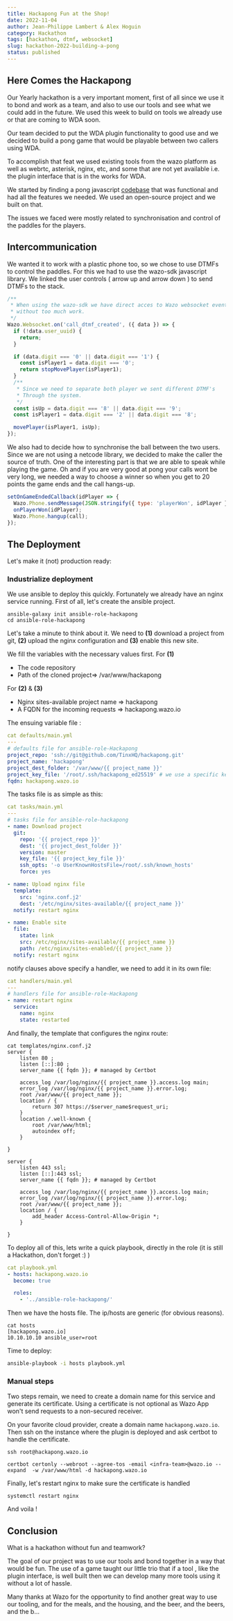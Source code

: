 ```yaml
---
title: Hackapong Fun at the Shop!
date: 2022-11-04
author: Jean-Philippe Lambert & Alex Hoguin
category: Hackathon
tags: [hackathon, dtmf, websocket]
slug: hackathon-2022-building-a-pong
status: published
---
```


## Here Comes the Hackapong

Our Yearly hackathon is a very important moment, first of all since we use it to bond and work as a team, and also to use our tools and see what we could add in the future. We used this week to build on tools we already use or that are coming to WDA soon.

Our team decided to put the WDA plugin functionality to good use and we decided to build a pong game that would be playable between two callers using WDA.

<!-- truncate -->

To accomplish that feat we used existing tools from the wazo platform as well as webrtc, asterisk, nginx, etc, and some that are not yet available i.e. the plugin interface that is in the works for WDA.


We started by finding a pong javascript [codebase](https://gist.github.com/straker/81b59eecf70da93af396f963596dfdc5) that was functional and had all the features we needed. We used an open-source project and we built on that.

The issues we faced were mostly related to synchronisation and control of the paddles for the players.

## Intercommunication

We wanted it to work with a plastic phone too, so we chose to use DTMFs to control the paddles.
For this we had to use the wazo-sdk javascript library. We linked the user controls ( arrow up and arrow down ) to send DTMFs to the stack.

```javascript
/**
 * When using the wazo-sdk we have direct acces to Wazo websocket events
 * without too much work.
 */
Wazo.Websocket.on('call_dtmf_created', ({ data }) => {
  if (!data.user_uuid) {
    return;
  }

  if (data.digit === '0' || data.digit === '1') {
    const isPlayer1 = data.digit === '0';
    return stopMovePlayer(isPlayer1);
  }
  /**
   * Since we need to separate both player we sent different DTMF's
   * Through the system.
   */
  const isUp = data.digit === '8' || data.digit === '9';
  const isPlayer1 = data.digit === '2' || data.digit === '8';

  movePlayer(isPlayer1, isUp);
});
```

We also had to decide how to synchronise the ball between the two users. Since we are not using a netcode library, we decided to make the caller the source of truth. One of the interesting part is that we are able to speak while playing the game. Oh and if you are very good at pong your calls wont be very long, we needed a way to choose a winner so when you get to 20 points the game ends and the call hangs-up.

```javascript
setOnGameEndedCallback(idPlayer => {
  Wazo.Phone.sendMessage(JSON.stringify({ type: 'playerWon', idPlayer }), call.sipSession);
  onPlayerWon(idPlayer);
  Wazo.Phone.hangup(call);
});
```

## The Deployment

Let's make it (not) production ready:

### Industrialize deployment

We use ansible to deploy this quickly. Fortunately we already have an nginx service running.
First of all, let's create the ansible project.

```
ansible-galaxy init ansible-role-hackapong
cd ansible-role-hackapong
```

Let's take a minute to think about it.
We need to **(1)** download a project from git, **(2)** upload the nginx configuration and **(3)** enable this new site.

We fill the variables with the necessary values first.
For **(1)**

- The code repository
- Path of the cloned project=> /var/www/hackapong

For **(2)** & **(3)**

- Nginx sites-available project name => hackapong
- A FQDN for the incoming requests => hackapong.wazo.io

The ensuing variable file :

```yaml
cat defaults/main.yml
---
# defaults file for ansible-role-Hackapong
project_repo: 'ssh://git@github.com/TinxHQ/hackapong.git'
project_name: 'hackapong'
project_dest_folder: '/var/www/{{ project_name }}'
project_key_file: '/root/.ssh/hackapong_ed25519' # we use a specific key, to keep silos
fqdn: hackapong.wazo.io
```

The tasks file is as simple as this:

```yaml
cat tasks/main.yml
---
# tasks file for ansible-role-hackapong
- name: Download project
  git:
    repo: '{{ project_repo }}'
    dest: '{{ project_dest_folder }}'
    version: master
    key_file: '{{ project_key_file }}'
    ssh_opts: '-o UserKnownHostsFile=/root/.ssh/known_hosts'
    force: yes

- name: Upload nginx file
  template:
    src: 'nginx.conf.j2'
    dest: '/etc/nginx/sites-available/{{ project_name }}'
  notify: restart nginx

- name: Enable site
  file:
    state: link
    src: /etc/nginx/sites-available/{{ project_name }}
    path: /etc/nginx/sites-enabled/{{ project_name }}
  notify: restart nginx
```

notify clauses above specify a handler, we need to add it in its own file:

```yaml
cat handlers/main.yml
---
# handlers file for ansible-role-Hackapong
- name: restart nginx
  service:
    name: nginx
    state: restarted
```

And finally, the template that configures the nginx route:

```nginx
cat templates/nginx.conf.j2
server {
    listen 80 ;
    listen [::]:80 ;
    server_name {{ fqdn }}; # managed by Certbot

    access_log /var/log/nginx/{{ project_name }}.access.log main;
    error_log /var/log/nginx/{{ project_name }}.error.log;
    root /var/www/{{ project_name }};
    location / {
		return 307 https://$server_name$request_uri;
	}
    location /.well-known {
		root /var/www/html;
		autoindex off;
	}

}

server {
    listen 443 ssl;
    listen [::]:443 ssl;
    server_name {{ fqdn }}; # managed by Certbot

    access_log /var/log/nginx/{{ project_name }}.access.log main;
    error_log /var/log/nginx/{{ project_name }}.error.log;
    root /var/www/{{ project_name }};
    location / {
		add_header Access-Control-Allow-Origin *;
    }

}
```

To deploy all of this, lets write a quick playbook, directly in the role (it is still a Hackathon, don't forget :) )

```yaml
cat playbook.yml
- hosts: hackapong.wazo.io
  become: true

  roles:
    - '../ansible-role-hackapong/'
```

Then we have the hosts file. The ip/hosts are generic (for obvious reasons).

```
cat hosts
[hackapong.wazo.io]
10.10.10.10 ansible_user=root
```

Time to deploy:

```bash
ansible-playbook -i hosts playbook.yml
```

### Manual steps

Two steps remain, we need to create a domain name for this service and generate its certificate. Using a certificate is not optional as Wazo App won't send requests to a non-secured receiver.

On your favorite cloud provider, create a domain name `hackapong.wazo.io`.
Then ssh on the instance where the plugin is deployed and ask certbot to handle the certificate.

```
ssh root@hackapong.wazo.io

certbot certonly --webroot --agree-tos -email <infra-team>@wazo.io --expand  -w /var/www/html -d hackapong.wazo.io
```

Finally, let's restart nginx to make sure the certificate is handled

```
systemctl restart nginx
```

And voila !

## Conclusion

What is a hackathon without fun and teamwork?

The goal of our project was to use our tools and bond together in a way that would be fun. The use of a game taught our little trio that if a tool , like the plugin interface, is well built then we can develop many more tools using it without a lot of hassle.

Many thanks at Wazo for the opportunity to find another great way to use our tooling, and for the meals, and the housing, and the beer, and the beers, and the b...
